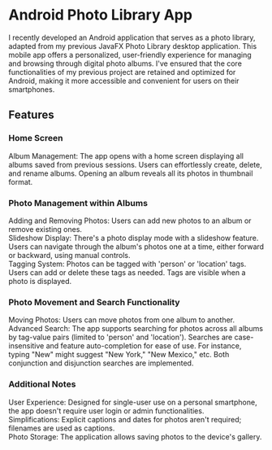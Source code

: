 # Android Photo Library App

I recently developed an Android application that serves as a photo library, adapted from my previous JavaFX Photo Library desktop application. This mobile app offers a personalized, user-friendly experience for managing and browsing through digital photo albums. I've ensured that the core functionalities of my previous project are retained and optimized for Android, making it more accessible and convenient for users on their smartphones.

## Features
### Home Screen
Album Management: The app opens with a home screen displaying all albums saved from previous sessions. Users can effortlessly create, delete, and rename albums. Opening an album reveals all its photos in thumbnail format.<br>
### Photo Management within Albums
Adding and Removing Photos: Users can add new photos to an album or remove existing ones.<br>
Slideshow Display: There's a photo display mode with a slideshow feature. Users can navigate through the album's photos one at a time, either forward or backward, using manual controls.<br>
Tagging System: Photos can be tagged with 'person' or 'location' tags. Users can add or delete these tags as needed. Tags are visible when a photo is displayed.<br>
### Photo Movement and Search Functionality
Moving Photos: Users can move photos from one album to another.<br>
Advanced Search: The app supports searching for photos across all albums by tag-value pairs (limited to 'person' and 'location'). Searches are case-insensitive and feature auto-completion for ease of use. For instance, typing "New" might suggest "New York," "New Mexico," etc. Both conjunction and disjunction searches are implemented.<br>
### Additional Notes
User Experience: Designed for single-user use on a personal smartphone, the app doesn't require user login or admin functionalities.<br>
Simplifications: Explicit captions and dates for photos aren't required; filenames are used as captions.<br>
Photo Storage: The application allows saving photos to the device's gallery.<br>
